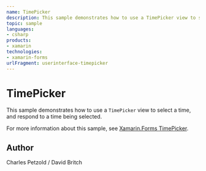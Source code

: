 ```yaml
---
name: TimePicker
description: This sample demonstrates how to use a TimePicker view to select a time, and respond to a time being selected.
topic: sample
languages:
- csharp
products:
- xamarin
technologies:
- xamarin-forms
urlFragment: userinterface-timepicker
---
```

TimePicker
==========

This sample demonstrates how to use a `TimePicker` view to select a time, and respond to a time being selected.

For more information about this sample, see [Xamarin.Forms TimePicker](https://docs.microsoft.com/xamarin/xamarin-forms/user-interface/timepicker).

Author
------

Charles Petzold / David Britch

